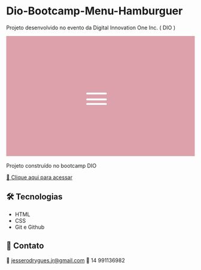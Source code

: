 # Dio-Bootcamp-Menu-Hamburguer
Projeto desenvolvido no evento da  Digital Innovation One Inc. ( DIO )

![preview](preview/preview.jpg)

Projeto construído no bootcamp DIO

[🔗 Clique aqui para acessar](https://jrodrygues.github.io/Dio-Bootcamp-Menu-Hamburguer/)

## 🛠 Tecnologias

- HTML
- CSS
- Git e Github

## 💛 Contato

📧 jesserodrygues.jr@gmail.com
📱 14 991136982
